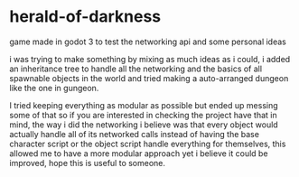 # herald-of-darkness
game made in godot 3 to test the networking api and some personal ideas

i was trying to make something by mixing as much ideas as i could, 
i added an inheritance tree to handle all the networking 
and the basics of all spawnable objects in the world and tried 
making a auto-arranged dungeon like the one in gungeon. 

I tried keeping everything as modular as possible but ended up 
messing some of that so if you are interested in checking the 
project have that in mind, the way i did the networking i believe 
was that every object would actually handle all of its networked 
calls instead of having the base character script or the object script 
handle everything for themselves, this allowed me to have a more modular
approach yet i believe it could be improved, hope this is useful to someone.
